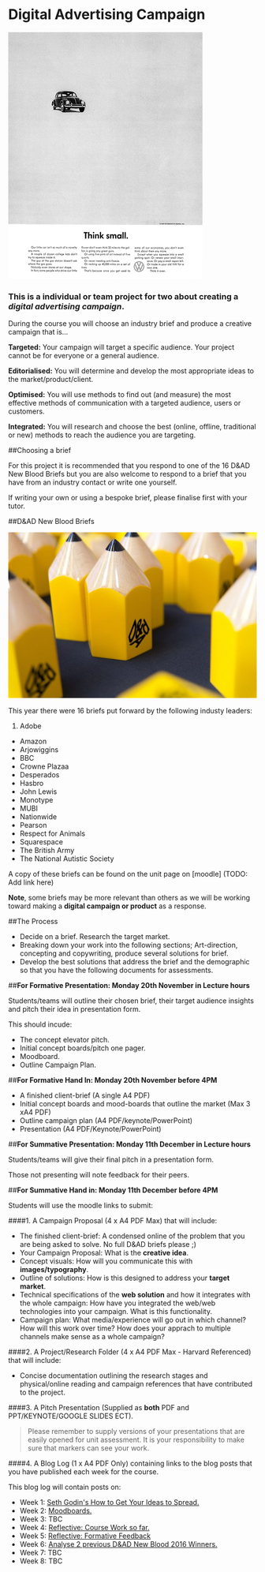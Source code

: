 # Digital Advertising Campaign

![](https://github.com/RavensbourneWebMedia/Digital_Advertising/blob/master/Think_Small.jpg) 

### This is a **individual** or **team project for two** about creating a *digital advertising campaign*.

During the course you will choose an industry brief and produce a creative campaign that is...

**Targeted:** Your campaign will target a specific audience. Your project cannot be for everyone or a general audience. 

**Editorialised:** You will determine and develop the most appropriate ideas to the market/product/client. 

**Optimised:** You will use methods to find out (and measure) the most effective methods of communication with a targeted audience, users or customers.

**Integrated:** You will research and choose the best (online, offline, traditional or new) methods to reach the audience you are targeting. 

##Choosing a brief

For this project it is recommended that you respond to one of the 16 D&AD New Blood Briefs but you are also welcome to respond to a brief that you have from an industry contact or write one yourself. 

If writing your own or using a bespoke brief, please finalise first with your tutor. 

##D&AD New Blood Briefs 

![alt text](https://github.com/RavensbourneWebMedia/Digital_Advertising/blob/master/sessions/01/assets/DAD_Award_New-Blood.jpg) 

This year there were 16 briefs put forward by the following industy leaders:

1. Adobe
* Amazon
* Arjowiggins
* BBC 
* Crowne Plazaa
* Desperados
* Hasbro
* John Lewis
* Monotype
* MUBI
* Nationwide
* Pearson
* Respect for Animals
* Squarespace
* The British Army
* The National Autistic Society

A copy of these briefs can be found on the unit page on [moodle] (TODO: Add link here)

**Note**, some briefs may be more relevant than others as we will be working toward making a **digital campaign or product** as a response. 

##The Process

* Decide on a brief. Research the target market. 
* Breaking down your work into the following sections; Art-direction, concepting and copywriting, produce several solutions for brief. 
* Develop the best solutions that address the brief and the demographic so that you have the following documents for assessments.

##**For Formative Presentation: Monday 20th November in Lecture hours**

Students/teams will outline their chosen brief, their target audience insights and pitch their idea in presentation form.

This should incude:

* The concept elevator pitch. 
* Initial concept boards/pitch one pager. 
* Moodboard.
* Outline Campaign Plan. 

##**For Formative Hand In: Monday 20th November before 4PM**

* A finished client-brief (A single A4 PDF)
* Initial concept boards and mood-boards that outline the market (Max 3 xA4 PDF)
* Outline campaign plan (A4 PDF/keynote/PowerPoint)
* Presentation (A4 PDF/Keynote/PowerPoint)

##**For Summative Presentation: Monday 11th December in Lecture hours**

Students/teams will give their final pitch in a presentation form.

Those not presenting will note feedback for their peers. 

##**For Summative Hand in: Monday 11th December before 4PM**

Students will use the moodle links to submit: 

####1. A Campaign Proposal (4 x A4 PDF Max) that will include:

* The finished client-brief: A condensed online of the problem that you are being asked to solve. No full D&AD briefs please ;)
* Your Campaign Proposal: What is the **creative idea**. 
* Concept visuals: How will you communicate this with **images/typography**. 
* Outline of solutions: How is this designed to address your **target market**.
* Technical specifications of the **web solution** and how it integrates with the whole campaign: How have you integrated the web/web technologies into your campaign. What is this functionality. 
* Campaign plan: What media/experience will go out in which channel? How will this work over time? How does your apprach to multiple channels make sense as a whole campaign? 

####2. A Project/Research Folder (4 x A4 PDF Max - Harvard Referenced) that will include:

* Concise documentation outlining the research stages and physical/online reading and campaign references that have contributed to the project.

####3. A Pitch Presentation (Supplied as **both** PDF and PPT/KEYNOTE/GOOGLE SLIDES ECT). 

> Please remember to supply versions of your presentations that are easily opened for unit assessment. It is your responsibility to make sure that markers can see your work. 

####4. A Blog Log (1 x A4 PDF Only) containing links to the blog posts that you have published each week for the course. 

This blog log will contain posts on:

* Week 1: [Seth Godin's How to Get Your Ideas to Spread.](https://github.com/RavensbourneWebMedia/Digital_Advertising/tree/master/sessions/01#homework)
* Week 2: [Moodboards.](https://github.com/RavensbourneWebMedia/Digital_Advertising/tree/master/sessions/02#homework)
* Week 3: TBC
* Week 4: [Reflective: Course Work so far.](https://github.com/RavensbourneWebMedia/Digital_Advertising/tree/master/sessions/04#homework) 
* Week 5: [Reflective: Formative Feedback](https://github.com/RavensbourneWebMedia/Digital_Advertising/tree/master/sessions/05#homework)
* Week 6: [Analyse 2 previous D&AD New Blood 2016 Winners.](https://github.com/RavensbourneWebMedia/Digital_Advertising/tree/master/sessions/07#homework)
* Week 7: TBC
* Week 8: TBC
